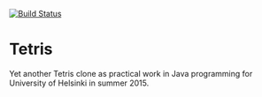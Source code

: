 [![Build Status](https://travis-ci.org/PauliNiva/Tetris.svg?branch=master)](https://travis-ci.org/PauliNiva/Tetris)

# Tetris

Yet another Tetris clone as practical work in Java programming for University of Helsinki in summer 2015.
